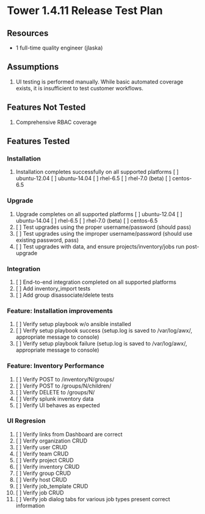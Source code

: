 # Tower 1.4.11 Release Test Plan

## Resources
* 1 full-time quality engineer (jlaska)

## Assumptions
1. UI testing is performed manually.  While basic automated coverage exists, it is insufficient to test customer workflows.

## Features Not Tested
1. Comprehensive RBAC coverage

## Features Tested

### Installation
1. Installation completes successfully on all supported platforms
    [ ] ubuntu-12.04
    [ ] ubuntu-14.04
    [ ] rhel-6.5
    [ ] rhel-7.0 (beta)
    [ ] centos-6.5

### Upgrade
1. Upgrade completes on all supported platforms
    [ ] ubuntu-12.04
    [ ] ubuntu-14.04
    [ ] rhel-6.5
    [ ] rhel-7.0 (beta)
    [ ] centos-6.5
2. [ ] Test upgrades using the proper username/password (should pass)
3. [ ] Test upgrades using the improper username/password (should use existing password, pass)
4. [ ] Test upgrades with data, and ensure projects/inventory/jobs run post-upgrade

### Integration
1. [ ] End-to-end integration completed on all supported platforms
2. [ ] Add inventory_import tests
3. [ ] Add group disassociate/delete tests

### Feature: Installation improvements
1. [ ] Verify setup playbook w/o ansible installed
1. [ ] Verify setup playbook success (setup.log is saved to /var/log/awx/, appropriate message to console)
1. [ ] Verify setup playbook failure (setup.log is saved to /var/log/awx/, appropriate message to console)

### Feature: Inventory Performance
1. [ ] Verify POST to /inventory/N/groups/
2. [ ] Verify POST to /groups/N/children/
3. [ ] Verify DELETE to /groups/N/
4. [ ] Verify splunk inventory data
4. [ ] Verify UI behaves as expected

### UI Regresion
1. [ ] Verify links from Dashboard are correct
1. [ ] Verify organization CRUD
1. [ ] Verify user CRUD
1. [ ] Verify team CRUD
1. [ ] Verify project CRUD
1. [ ] Verify inventory CRUD
1. [ ] Verify group CRUD
1. [ ] Verify host CRUD
1. [ ] Verify job_template CRUD
1. [ ] Verify job CRUD
1. [ ] Verify job dialog tabs for various job types present correct information
